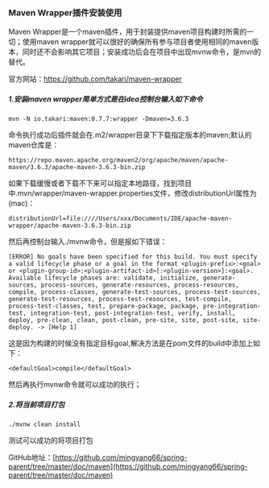### Maven Wrapper插件安装使用

Maven Wrapper是一个maven插件，用于封装提供maven项目构建时所需的一切；使用maven wrapper就可以很好的确保所有参与项目者使用相同的maven版本，同时还不会影响其它项目；安装成功后会在项目中出现mvnw命令，是mvn的替代。



官方网站：https://github.com/takari/maven-wrapper

##### 1.安装maven wrapper简单方式是在idea控制台输入如下命令

```
mvn -N io.takari:maven:0.7.7:wrapper -Dmaven=3.6.3
```

命令执行成功后插件就会在.m2/wrapper目录下下载指定版本的maven;默认的maven仓库是：

```
https://repo.maven.apache.org/maven2/org/apache/maven/apache-maven/3.6.3/apache-maven-3.6.3-bin.zip
```

如果下载缓慢或者下载不下来可以指定本地路径，找到项目中.mvn/wrapper/maven-wrapper.properties文件，修改distributionUrl属性为(mac)：

```
distributionUrl=file:////Users/xxx/Documents/IDE/apache-maven-wrapper/apache-maven-3.6.3-bin.zip
```

然后再控制台输入./mvnw命令，但是报如下错误：

```
[ERROR] No goals have been specified for this build. You must specify a valid lifecycle phase or a goal in the format <plugin-prefix>:<goal> or <plugin-group-id>:<plugin-artifact-id>[:<plugin-version>]:<goal>. Available lifecycle phases are: validate, initialize, generate-sources, process-sources, generate-resources, process-resources, compile, process-classes, generate-test-sources, process-test-sources, generate-test-resources, process-test-resources, test-compile, process-test-classes, test, prepare-package, package, pre-integration-test, integration-test, post-integration-test, verify, install, deploy, pre-clean, clean, post-clean, pre-site, site, post-site, site-deploy. -> [Help 1]

```

这是因为构建的时候没有指定目标goal,解决方法是在pom文件的build中添加上如下：

```
<defaultGoal>compile</defaultGoal>
```

然后再执行mvnw命令就可以成功的执行；

##### 2.将当前项目打包

```
./mvnw clean install
```

测试可以成功的将项目打包

GitHub地址：[https://github.com/mingyang66/spring-parent/tree/master/doc/maven](https://github.com/mingyang66/spring-parent/tree/master/doc/maven)
